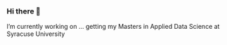 ### Hi there 👋
I’m currently working on ... getting my Masters in Applied Data Science at Syracuse University

<!--
**atrain400/atrain400** is a ✨ _special_ ✨ repository because its `README.md` (this file) appears on your GitHub profile.

Here are some ideas to get you started:

- 🔭 I’m currently working on ... getting my Masters in Applied Data Science at Syracuse University
- 🌱 I’m currently learning ... I'm in my second semester and currently learning Data Analytics and Scripting.
- 🤔 I’m looking for help with ...continue my acumen with R and Python and collaboration solutions like Github
- 💬 Ask me about ... my experience in analytics and what I do for my company
- 📫 How to reach me: ... email at athoma57@syr.edu or 267-566-4535
- 😄 Pronouns: ... he/him
- ⚡ Fun fact: ... I enjoy running
-->
